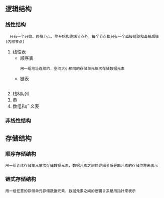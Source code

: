 ## **逻辑结构**

### **线性结构**
```
  只有一个开始、终端节点，除开始和终端节点外，每个节点都只有一个直接前驱和直接后继(内部节点)
```
1. 线性表
   * 顺序表
     ```
     用一组地址连续的，空间大小相同的存储单元依次存储数据元素
     ```
   * 链表
     ```
     ```
2. 栈&队列
3. 串
4. 数组和广义表

### **非线性结构**

## **存储结构**

### **顺序存储结构**
```
用一组连续存储单元依次存储数据元素，数据元素之间的逻辑关系是由元素的存储位置来表示
```

### **链式存储结构**
```
用一组任意的存储单元存储数据元素，数据元素之间的逻辑关系是用指针来表示
```